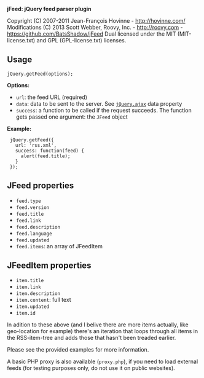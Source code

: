 **jFeed: jQuery feed parser plugin**

Copyright (C) 2007-2011 Jean-François Hovinne - <http://hovinne.com/>\
Modifications (C) 2013 Scott Webber, Roovy, Inc. - <http://roovy.com> -
<https://github.com/BatsShadow/jFeed> Dual licensed under the MIT
(MIT-license.txt) and GPL (GPL-license.txt) licenses.

Usage
-----

    jQuery.getFeed(options);

**Options:**

-   `url`: the feed URL (required)
-   `data`: data to be sent to the server. See [`jQuery.ajax`][] data
    property
-   `success`: a function to be called if the request succeeds. The
    function gets passed one argument: the `JFeed` object

**Example:**

     jQuery.getFeed({
       url: 'rss.xml',
       success: function(feed) {
         alert(feed.title);
       }
     });

JFeed properties
----------------

-   `feed.type`
-   `feed.version`
-   `feed.title`
-   `feed.link`
-   `feed.description`
-   `feed.language`
-   `feed.updated`
-   `feed.items`: an array of JFeedItem

JFeedItem properties
--------------------

-   `item.title`
-   `item.link`
-   `item.description`
-   `item.content`: full text
-   `item.updated`
-   `item.id`

In adition to these above (and I belive there are more items actually, like geo-location for example) there's an iteration that loops through all items in the RSS-item-tree and adds those that hasn't been treaded earlier.


Please see the provided examples for more information.

A basic PHP proxy is also available (`proxy.php`), if you need to load
external feeds (for testing purposes only, do not use it on public
websites).

  [`jQuery.ajax`]: http://api.jquery.com/jQuery.ajax/